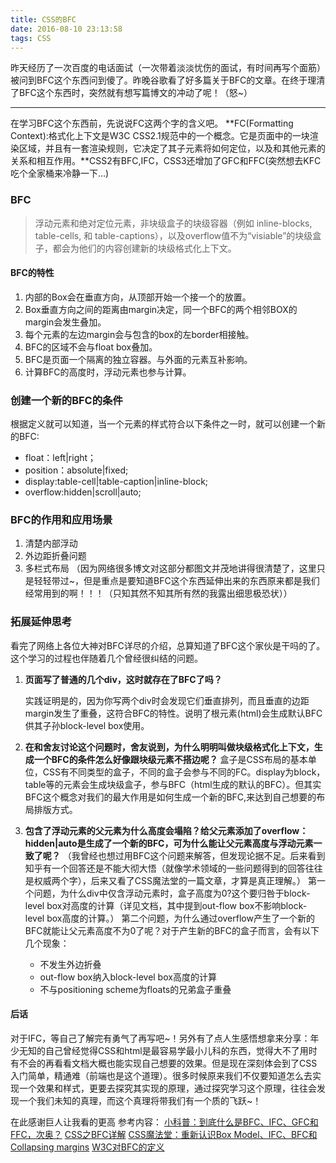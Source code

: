 ```yaml
---
title: CSS的BFC
date: 2016-08-10 23:13:58
tags: CSS
---
```


昨天经历了一次百度的电话面试（一次带着淡淡忧伤的面试，有时间再写个面筋）被问到BFC这个东西问到傻了。昨晚谷歌看了好多篇关于BFC的文章。在终于理清了BFC这个东西时，突然就有想写篇博文的冲动了呢！（怒~）

------

在学习BFC这个东西前，先说说FC这两个字的含义吧。
**FC(Formatting Context):格式化上下文是W3C CSS2.1规范中的一个概念。它是页面中的一块渲染区域，并且有一套渲染规则，它决定了其子元素将如何定位，以及和其他元素的关系和相互作用。**CSS2有BFC,IFC，CSS3还增加了GFC和FFC(突然想去KFC吃个全家桶来冷静一下…)

### BFC

> 浮动元素和绝对定位元素，非块级盒子的块级容器（例如 inline-blocks, table-cells, 和 table-captions），以及overflow值不为“visiable”的块级盒子，都会为他们的内容创建新的块级格式化上下文。

#### BFC的特性

1. 内部的Box会在垂直方向，从顶部开始一个接一个的放置。
2. Box垂直方向之间的距离由margin决定，同一个BFC的两个相邻BOX的margin会发生叠加。
3. 每个元素的左边margin会与包含的box的左border相接触。
4. BFC的区域不会与float box叠加。
5. BFC是页面一个隔离的独立容器。与外面的元素互补影响。
6. 计算BFC的高度时，浮动元素也参与计算。

### 创建一个新的BFC的条件

根据定义就可以知道，当一个元素的样式符合以下条件之一时，就可以创建一个新的BFC:

- float：left|right；
- position：absolute|fixed;
- display:table-cell|table-caption|inline-block;
- overflow:hidden|scroll|auto;

### BFC的作用和应用场景

1. 清楚内部浮动
2. 外边距折叠问题
3. 多栏式布局
   （因为网络很多博文对这部分都图文并茂地讲得很清楚了，这里只是轻轻带过~，但是重点是要知道BFC这个东西延伸出来的东西原来都是我们经常用到的啊！！！（只知其然不知其所有然的我露出细思极恐状））

### 拓展延伸思考

看完了网络上各位大神对BFC详尽的介绍，总算知道了BFC这个家伙是干吗的了。这个学习的过程也伴随着几个曾经很纠结的问题。

1. **页面写了普通的几个div，这时就存在了BFC了吗？**

   实践证明是的，因为你写两个div时会发现它们垂直排列，而且垂直的边距margin发生了重叠，这符合BFC的特性。说明了根元素(html)会生成默认BFC供其子孙block-level box使用。

2. **在和舍友讨论这个问题时，舍友说到，为什么明明叫做块级格式化上下文，生成一个BFC的条件怎么好像跟块级元素不搭边呢？**
   盒子是CSS布局的基本单位，CSS有不同类型的盒子，不同的盒子会参与不同的FC。display为block，table等的元素会生成块级盒子，参与BFC（html生成的默认的BFC）。但其实BFC这个概念对我们的最大作用是如何生成一个新的BFC,来达到自己想要的布局排版方式。

3. **包含了浮动元素的父元素为什么高度会塌陷？给父元素添加了overflow：hidden|auto是生成了一个新的BFC，可为什么能让父元素高度与浮动元素一致了呢？**
   （我曾经也想过用BFC这个问题来解答，但发现论据不足。后来看到知乎有一个回答还是不能大彻大悟（就像学术领域的一些问题得到的回答往往是权威两个字），后来又看了CSS魔法堂的一篇文章，才算是真正理解。）
   第一个问题，为什么div中仅含浮动元素时，盒子高度为0?这个要归咎于block-level box对高度的计算（详见文档，其中提到out-flow box不影响block-level box高度的计算。）
   第二个问题，为什么通过overflow产生了一个新的BFC就能让父元素高度不为0了呢？对于产生新的BFC的盒子而言，会有以下几个现象：

   - 不发生外边折叠
   - out-flow box纳入block-level box高度的计算
   - 不与positioning scheme为floats的兄弟盒子重叠

#### 后话

对于IFC，等自己了解完有勇气了再写吧~！另外有了点人生感悟想拿来分享：年少无知的自己曾经觉得CSS和html是最容易学最小儿科的东西，觉得大不了用时有不会的再看看文档大概也能实现自己想要的效果。但是现在深刻体会到了CSS入门简单，精通难（前端也是这个道理）。很多时候原来我们不仅要知道怎么去实现一个效果和样式，更要去探究其实现的原理，通过探究学习这个原理，往往会发现一个我们未知的真理，而这个真理将带我们有一个质的飞跃~！

在此感谢巨人让我看的更高
参考内容：
[小科普：到底什么是BFC、IFC、GFC和FFC，次奥？](http://www.xiaomeiti.com/note/3608)
[CSS之BFC详解](http://www.html-js.com/article/1866)
[CSS魔法堂：重新认识Box Model、IFC、BFC和Collapsing margins](https://segmentfault.com/a/1190000004625635#articleHeader11)
[W3C对BFC的定义](https://www.w3.org/TR/CSS2/visuren.html#block-formatting)